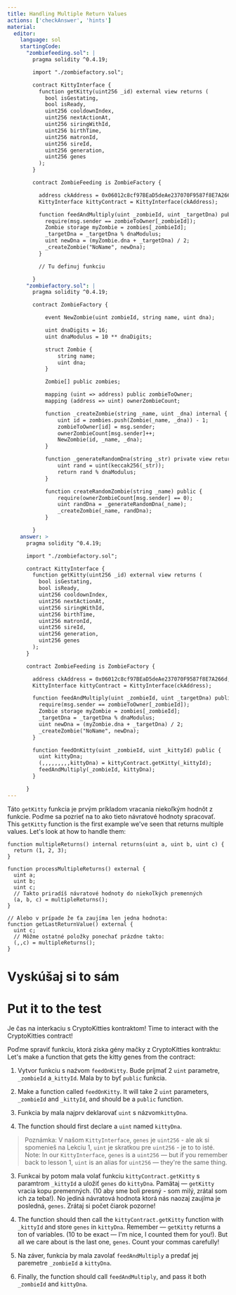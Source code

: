 ```yaml
---
title: Handling Multiple Return Values
actions: ['checkAnswer', 'hints']
material:
  editor:
    language: sol
    startingCode:
      "zombiefeeding.sol": |
        pragma solidity ^0.4.19;

        import "./zombiefactory.sol";

        contract KittyInterface {
          function getKitty(uint256 _id) external view returns (
            bool isGestating,
            bool isReady,
            uint256 cooldownIndex,
            uint256 nextActionAt,
            uint256 siringWithId,
            uint256 birthTime,
            uint256 matronId,
            uint256 sireId,
            uint256 generation,
            uint256 genes
          );
        }

        contract ZombieFeeding is ZombieFactory {

          address ckAddress = 0x06012c8cf97BEaD5deAe237070F9587f8E7A266d;
          KittyInterface kittyContract = KittyInterface(ckAddress);

          function feedAndMultiply(uint _zombieId, uint _targetDna) public {
            require(msg.sender == zombieToOwner[_zombieId]);
            Zombie storage myZombie = zombies[_zombieId];
            _targetDna = _targetDna % dnaModulus;
            uint newDna = (myZombie.dna + _targetDna) / 2;
            _createZombie("NoName", newDna);
          }

          // Tu definuj funkciu

        }
      "zombiefactory.sol": |
        pragma solidity ^0.4.19;

        contract ZombieFactory {

            event NewZombie(uint zombieId, string name, uint dna);

            uint dnaDigits = 16;
            uint dnaModulus = 10 ** dnaDigits;

            struct Zombie {
                string name;
                uint dna;
            }

            Zombie[] public zombies;

            mapping (uint => address) public zombieToOwner;
            mapping (address => uint) ownerZombieCount;

            function _createZombie(string _name, uint _dna) internal {
                uint id = zombies.push(Zombie(_name, _dna)) - 1;
                zombieToOwner[id] = msg.sender;
                ownerZombieCount[msg.sender]++;
                NewZombie(id, _name, _dna);
            }

            function _generateRandomDna(string _str) private view returns (uint) {
                uint rand = uint(keccak256(_str));
                return rand % dnaModulus;
            }

            function createRandomZombie(string _name) public {
                require(ownerZombieCount[msg.sender] == 0);
                uint randDna = _generateRandomDna(_name);
                _createZombie(_name, randDna);
            }

        }
    answer: >
      pragma solidity ^0.4.19;

      import "./zombiefactory.sol";

      contract KittyInterface {
        function getKitty(uint256 _id) external view returns (
          bool isGestating,
          bool isReady,
          uint256 cooldownIndex,
          uint256 nextActionAt,
          uint256 siringWithId,
          uint256 birthTime,
          uint256 matronId,
          uint256 sireId,
          uint256 generation,
          uint256 genes
        );
      }

      contract ZombieFeeding is ZombieFactory {

        address ckAddress = 0x06012c8cf97BEaD5deAe237070F9587f8E7A266d;
        KittyInterface kittyContract = KittyInterface(ckAddress);

        function feedAndMultiply(uint _zombieId, uint _targetDna) public {
          require(msg.sender == zombieToOwner[_zombieId]);
          Zombie storage myZombie = zombies[_zombieId];
          _targetDna = _targetDna % dnaModulus;
          uint newDna = (myZombie.dna + _targetDna) / 2;
          _createZombie("NoName", newDna);
        }

        function feedOnKitty(uint _zombieId, uint _kittyId) public {
          uint kittyDna;
          (,,,,,,,,,kittyDna) = kittyContract.getKitty(_kittyId);
          feedAndMultiply(_zombieId, kittyDna);
        }

      }
---
```


Táto `getKitty` funkcia je prvým príkladom vracania niekoľkým hodnôt z funkcie. Poďme sa pozrieť na to ako tieto návratové hodnoty spracovať. 
This `getKitty` function is the first example we've seen that returns multiple values. Let's look at how to handle them:

```
function multipleReturns() internal returns(uint a, uint b, uint c) {
  return (1, 2, 3);
}

function processMultipleReturns() external {
  uint a;
  uint b;
  uint c;
  // Takto priradíš návratové hodnoty do niekoľkých premenných
  (a, b, c) = multipleReturns();
}

// Alebo v prípade že ťa zaujíma len jedna hodnota:
function getLastReturnValue() external {
  uint c;
  // Môžme ostatné položky ponechať prázdne takto:
  (,,c) = multipleReturns();
}
```

# Vyskúšaj si to sám
# Put it to the test

Je čas na interkaciu s CryptoKitties kontraktom!
Time to interact with the CryptoKitties contract!

Poďme spraviť funkciu, ktorá získa gény mačky z CryptoKitties kontraktu:
Let's make a function that gets the kitty genes from the contract:

1. Vytvor funkciu s naźvom `feedOnKitty`. Bude príjmať 2 `uint` parametre, `_zombieId` a`_kittyId`. Mala by to byť `public` funkcia.
1. Make a function called `feedOnKitty`. It will take 2 `uint` parameters, `_zombieId` and `_kittyId`, and should be a `public` function.

2. Funkcia by mala najprv deklarovať `uint` s názvom`kittyDna`.
2. The function should first declare a `uint` named `kittyDna`.

  > Poznámka: V našom `KittyInterface`, `genes` je `uint256` - ale ak si spomenieš na Lekciu 1, `uint` je skratkou pre `uint256` - je to to isté.
  > Note: In our `KittyInterface`, `genes` is a `uint256` — but if you remember back to lesson 1, `uint` is an alias for `uint256` — they're the same thing.

3. Funkcai by potom mala volať funkciu `kittyContract.getKitty` s paramtrom `_kittyId` a uložiť `genes` do `kittyDna`. Pamätaj — `getKitty` vracia kopu premenných. (10 aby sme boli presný - som milý, zrátal som ich za teba!). No jediná návratová hodnota ktorá nás naozaj zaujíma je posledná, `genes`. Zrátaj si počet čiarok pozorne!
3. The function should then call the `kittyContract.getKitty` function with `_kittyId` and store `genes` in `kittyDna`. Remember — `getKitty` returns a ton of variables. (10 to be exact — I'm nice, I counted them for you!). But all we care about is the last one, `genes`. Count your commas carefully!

4. Na záver, funkcia by mala zavolať `feedAndMultiply` a predať jej paremetre `_zombieId` a `kittyDna`.
4. Finally, the function should call `feedAndMultiply`, and pass it both `_zombieId` and `kittyDna`.
